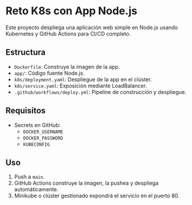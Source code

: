 # Reto K8s con App Node.js

Este proyecto despliega una aplicación web simple en Node.js usando Kubernetes y GitHub Actions para CI/CD completo.

## Estructura

- `Dockerfile`: Construye la imagen de la app.
- `app/`: Código fuente Node.js.
- `k8s/deployment.yaml`: Despliegue de la app en el clúster.
- `k8s/service.yaml`: Exposición mediante LoadBalancer.
- `.github/workflows/deploy.yml`: Pipeline de construcción y despliegue.

## Requisitos

- Secrets en GitHub:
  - `DOCKER_USERNAME`
  - `DOCKER_PASSWORD`
  - `KUBECONFIG`

## Uso

1. Push a `main`.
2. GitHub Actions construye la imagen, la pushea y despliega automáticamente.
3. Minikube o clúster gestionado expondrá el servicio en el puerto 80.

